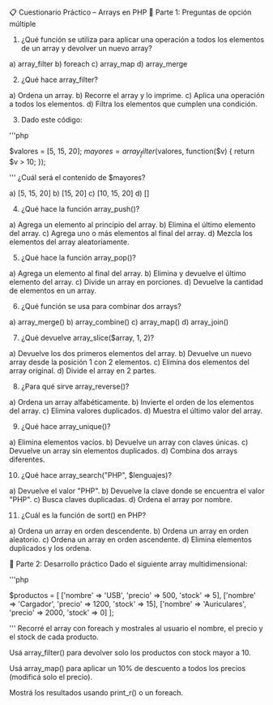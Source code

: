 📋 Cuestionario Práctico – Arrays en PHP
🧠 Parte 1: Preguntas de opción múltiple
1. ¿Qué función se utiliza para aplicar una operación a todos los elementos de un array y devolver un nuevo array?

a) array_filter
b) foreach
c) array_map
d) array_merge

2. ¿Qué hace array_filter?

a) Ordena un array.
b) Recorre el array y lo imprime.
c) Aplica una operación a todos los elementos.
d) Filtra los elementos que cumplen una condición.

3. Dado este código:


'''php

$valores = [5, 15, 20];
$mayores = array_filter($valores, function($v) {
    return $v > 10;
});

'''
¿Cuál será el contenido de $mayores?

a) [5, 15, 20]
b) [15, 20]
c) [10, 15, 20]
d) []

4. ¿Qué hace la función array_push()?

a) Agrega un elemento al principio del array.
b) Elimina el último elemento del array.
c) Agrega uno o más elementos al final del array.
d) Mezcla los elementos del array aleatoriamente.

5. ¿Qué hace la función array_pop()?

a) Agrega un elemento al final del array.
b) Elimina y devuelve el último elemento del array.
c) Divide un array en porciones.
d) Devuelve la cantidad de elementos en un array.

6. ¿Qué función se usa para combinar dos arrays?

a) array_merge()
b) array_combine()
c) array_map()
d) array_join()

7. ¿Qué devuelve array_slice($array, 1, 2)?

a) Devuelve los dos primeros elementos del array.
b) Devuelve un nuevo array desde la posición 1 con 2 elementos.
c) Elimina dos elementos del array original.
d) Divide el array en 2 partes.

8. ¿Para qué sirve array_reverse()?

a) Ordena un array alfabéticamente.
b) Invierte el orden de los elementos del array.
c) Elimina valores duplicados.
d) Muestra el último valor del array.

9. ¿Qué hace array_unique()?

a) Elimina elementos vacíos.
b) Devuelve un array con claves únicas.
c) Devuelve un array sin elementos duplicados.
d) Combina dos arrays diferentes.

10. ¿Qué hace array_search("PHP", $lenguajes)?

a) Devuelve el valor "PHP".
b) Devuelve la clave donde se encuentra el valor "PHP".
c) Busca claves duplicadas.
d) Ordena el array por nombre.

11. ¿Cuál es la función de sort() en PHP?

a) Ordena un array en orden descendente.
b) Ordena un array en orden aleatorio.
c) Ordena un array en orden ascendente.
d) Elimina elementos duplicados y los ordena.

🔧 Parte 2: Desarrollo práctico
Dado el siguiente array multidimensional:

'''php

$productos = [
    ['nombre' => 'USB', 'precio' => 500, 'stock' => 5],
    ['nombre' => 'Cargador', 'precio' => 1200, 'stock' => 15],
    ['nombre' => 'Auriculares', 'precio' => 2000, 'stock' => 0]
];

'''
Recorré el array con foreach y mostrales al usuario el nombre, el precio y el stock de cada producto.

Usá array_filter() para devolver solo los productos con stock mayor a 10.

Usá array_map() para aplicar un 10% de descuento a todos los precios (modificá solo el precio).

Mostrá los resultados usando print_r() o un foreach.
